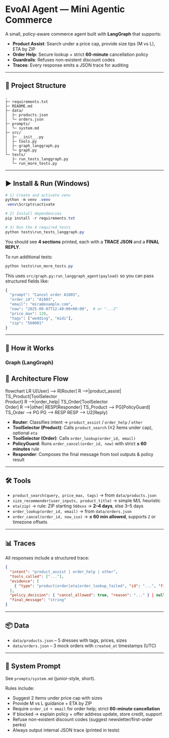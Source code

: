 # EvoAI Agent — Mini Agentic Commerce

A small, policy-aware commerce agent built with **LangGraph** that supports:

- **Product Assist**: Search under a price cap, provide size tips (M vs L), ETA by ZIP  
- **Order Help**: Secure lookup + strict **60-minute** cancellation policy  
- **Guardrails**: Refuses non-existent discount codes  
- **Traces**: Every response emits a JSON trace for auditing  

---

## 📁 Project Structure

```text
.
├─ requirements.txt
├─ README.md
├─ data/
│  ├─ products.json
│  └─ orders.json
├─ prompts/
│  └─ system.md
├─ src/
│  ├─ __init__.py
│  ├─ tools.py
│  ├─ graph_langgraph.py
│  └─ graph.py                 
└─ tests/
   ├─ run_tests_langgraph.py   
   └─ run_more_tests.py        
```

---

## ▶️ Install & Run (Windows)

```powershell
# 1) Create and activate venv
python -m venv .venv
.venv\Scripts\activate

# 2) Install dependencies
pip install -r requirements.txt

# 3) Run the 4 required tests
python tests\run_tests_langgraph.py
```

You should see **4 sections** printed, each with a **TRACE JSON** and a **FINAL REPLY**.

To run additional tests:

```powershell
python tests\run_more_tests.py
```

This uses `src/graph.py:run_langgraph_agent(payload)` so you can pass structured fields like:

```python
{
  "prompt": "Cancel order A1003",
  "order_id": "A1003",
  "email": "mira@example.com",
  "now": "2025-09-07T12:40:00+00:00",  # or "...Z"
  "price_max": 120,
  "tags": ["wedding", "midi"],
  "zip": "560001"
}
```

---

## 🔎 How it Works

### Graph (LangGraph)

## 🔎 Architecture Flow

flowchart LR
  U[User] --> R[Router]
  R -->|product_assist| TS_Product[ToolSelector<br/>Product]
  R -->|order_help| TS_Order[ToolSelector<br/>Order]
  R -->|other| RESP[Responder]
  TS_Product --> PG[PolicyGuard]
  TS_Order --> PG
  PG --> RESP
  RESP --> U2[Reply]


- **Router**: Classifies intent → `product_assist` / `order_help` / `other`  
- **ToolSelector (Product)**: Calls `product_search` (≤2 items under cap), optional `eta`  
- **ToolSelector (Order)**: Calls `order_lookup(order_id, email)`  
- **PolicyGuard**: Runs `order_cancel(order_id, now)` with strict **≤ 60 minutes** rule  
- **Responder**: Composes the final message from tool outputs & policy result  

---

## 🛠️ Tools

- `product_search(query, price_max, tags)` → from `data/products.json`  
- `size_recommender(user_inputs, product_title)` → simple M/L heuristic  
- `eta(zip)` → rule: ZIP starting `560xxx` → **2–4 days**, else 3–5 days  
- `order_lookup(order_id, email)` → from `data/orders.json`  
- `order_cancel(order_id, now_iso)` → **≤ 60 min allowed**, supports `Z` or timezone offsets  

---

## 📊 Traces

All responses include a structured trace:

```json
{
  "intent": "product_assist | order_help | other",
  "tools_called": ["..."],
  "evidence": [
    { "type": "product|order|eta|order_lookup_failed", "id": "...", "fields": { "...": "..." } }
  ],
  "policy_decision": { "cancel_allowed": true, "reason": "..." } | null,
  "final_message": "string"
}
```

---

## 📦 Data

- `data/products.json` – 5 dresses with tags, prices, sizes  
- `data/orders.json` – 3 mock orders with `created_at` timestamps (UTC)  

---

## 📜 System Prompt

See `prompts/system.md` (junior-style, short).  

Rules include:

- Suggest 2 items under price cap with sizes  
- Provide M vs L guidance + ETA by ZIP  
- Require `order_id + email` for order help; strict **60-minute cancellation**  
- If blocked → explain policy + offer address update, store credit, support  
- Refuse non-existent discount codes (suggest newsletter/first-order perks)  
- Always output internal JSON trace (printed in tests)  
